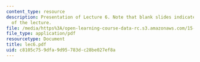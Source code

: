 ```yaml
---
content_type: resource
description: Presentation of Lecture 6. Note that blank slides indicate separate sections
  of the lecture.
file: /media/https%3A/open-learning-course-data-rc.s3.amazonaws.com/15-040-game-theory-for-managers-spring-2004/c8105c759dfa9d95783dc28be027ef8a_lec6.pdf
file_type: application/pdf
resourcetype: Document
title: lec6.pdf
uid: c8105c75-9dfa-9d95-783d-c28be027ef8a
---
```

